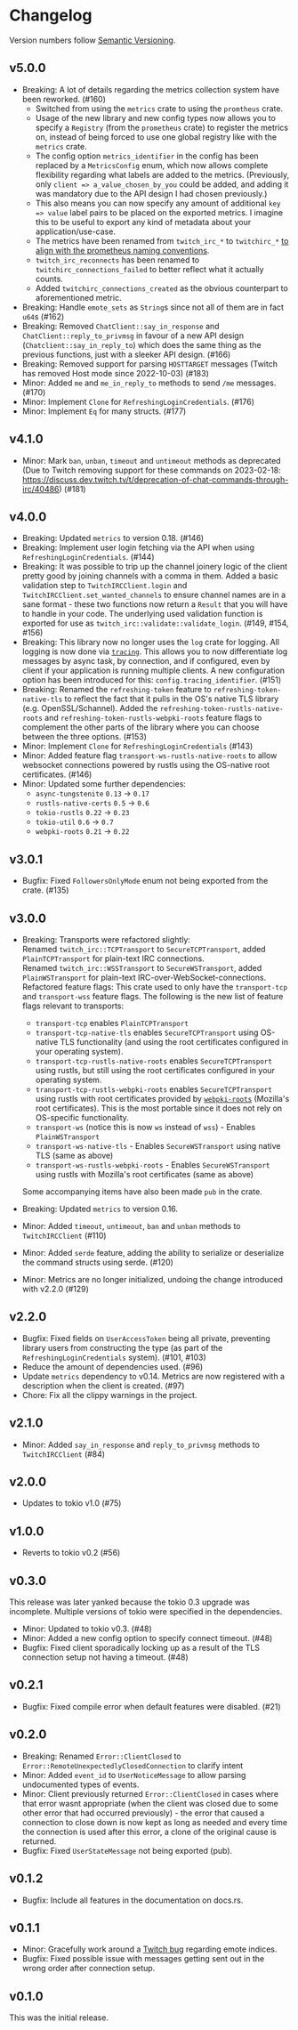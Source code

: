 # Changelog

Version numbers follow [Semantic Versioning](https://semver.org/).

## v5.0.0

- Breaking: A lot of details regarding the metrics collection system have been reworked. (#160)
  - Switched from using the `metrics` crate to using the `promtheus` crate.
  - Usage of the new library and new config types now allows you to specify a `Registry`
    (from the `prometheus` crate) to register the metrics on, instead of being forced
    to use one global registry like with the `metrics` crate.
  - The config option `metrics_identifier` in the config has been replaced by a
    `MetricsConfig` enum, which now allows complete flexibility regarding what labels
    are added to the metrics. (Previously, only `client => a_value_chosen_by_you` could be
    added, and adding it was mandatory due to the API design I had chosen previously.)
  - This also means you can now specify any amount of additional `key => value` label pairs
    to be placed on the exported metrics. I imagine this to be useful to export any kind of
    metadata about your application/use-case.
  - The metrics have been renamed from `twitch_irc_*` to `twitchirc_*` [to align with
    the prometheus naming conventions](https://prometheus.io/docs/practices/naming/).
  - `twitch_irc_reconnects` has been renamed to `twitchirc_connections_failed` to better
    reflect what it actually counts.
  - Added `twitchirc_connections_created` as the obvious counterpart to aforementioned metric.
- Breaking: Handle `emote_sets` as `String`s since not all of them are in fact `u64`s (#162)
- Breaking: Removed `ChatClient::say_in_response` and `ChatClient::reply_to_privmsg` in favour
  of a new API design (`Chatclient::say_in_reply_to`) which does the same thing as the previous
  functions, just with a sleeker API design. (#166)
- Breaking: Removed support for parsing `HOSTTARGET` messages (Twitch has removed Host mode since 2022-10-03) (#183)
- Minor: Added `me` and `me_in_reply_to` methods to send `/me` messages. (#170)
- Minor: Implement `Clone` for `RefreshingLoginCredentials`. (#176)
- Minor: Implement `Eq` for many structs. (#177)

## v4.1.0

- Minor: Mark `ban`, `unban`, `timeout` and `untimeout` methods as deprecated (Due to Twitch removing support for these commands on 2023-02-18: https://discuss.dev.twitch.tv/t/deprecation-of-chat-commands-through-irc/40486) (#181)

## v4.0.0

- Breaking: Updated `metrics` to version 0.18. (#146)
- Breaking: Implement user login fetching via the API when using `RefreshingLoginCredentials`. (#144)
- Breaking: It was possible to trip up the channel joinery logic of the client pretty good by joining channels with a comma in them. Added a basic validation step to `TwitchIRCClient.login` and `TwitchIRCClient.set_wanted_channels` to ensure channel names are in a sane format - these two functions now return a `Result` that you will have to handle in your code. The underlying used validation function is exported for use as `twitch_irc::validate::validate_login`. (#149, #154, #156)
- Breaking: This library now no longer uses the `log` crate for logging. All logging is now done via [`tracing`](https://docs.rs/tracing). This allows you to now differentiate log messages by async task, by connection, and if configured, even by client if your application is running multiple clients. A new configuration option has been introduced for this: `config.tracing_identifier`. (#151)
- Breaking: Renamed the `refreshing-token` feature to `refreshing-token-native-tls` to reflect the fact that it pulls in the OS's native TLS library (e.g. OpenSSL/Schannel). Added the `refreshing-token-rustls-native-roots` and `refreshing-token-rustls-webpki-roots` feature flags to complement the other parts of the library where you can choose between the three options. (#153)
- Minor: Implement `Clone` for `RefreshingLoginCredentials` (#143)
- Minor: Added feature flag `transport-ws-rustls-native-roots` to allow websocket connections powered by rustls using the OS-native root certificates. (#146)
- Minor: Updated some further dependencies:
  - `async-tungstenite` `0.13` -> `0.17`
  - `rustls-native-certs` `0.5` -> `0.6`
  - `tokio-rustls` `0.22` -> `0.23`
  - `tokio-util` `0.6` -> `0.7`
  - `webpki-roots` `0.21` -> `0.22`

## v3.0.1

- Bugfix: Fixed `FollowersOnlyMode` enum not being exported from the crate. (#135)

## v3.0.0

- Breaking: Transports were refactored slightly:  
  Renamed `twitch_irc::TCPTransport` to `SecureTCPTransport`, added `PlainTCPTransport` for plain-text IRC connections.  
  Renamed `twitch_irc::WSSTransport` to `SecureWSTransport`, added `PlainWSTransport` for plain-text IRC-over-WebSocket-connections.  
  Refactored feature flags: This crate used to only have the `transport-tcp` and `transport-wss` feature flags. The following is the new list of feature flags relevant to transports:
  - `transport-tcp` enables `PlainTCPTransport`
  - `transport-tcp-native-tls` enables `SecureTCPTransport` using OS-native TLS functionality (and using the root certificates configured in your operating system).
  - `transport-tcp-rustls-native-roots` enables `SecureTCPTransport` using rustls, but still using the root certificates configured in your operating system.
  - `transport-tcp-rustls-webpki-roots` enables `SecureTCPTransport` using rustls with root certificates provided by [`webpki-roots`](https://github.com/ctz/webpki-roots) (Mozilla's root certificates). This is the most portable since it does not rely on OS-specific functionality.
  - `transport-ws` (notice this is now `ws` instead of `wss`) - Enables `PlainWSTransport`
  - `transport-ws-native-tls` - Enables `SecureWSTransport` using native TLS (same as above)
  - `transport-ws-rustls-webpki-roots` - Enables `SecureWSTransport` using rustls with Mozilla's root certificates (same as above)
  
  Some accompanying items have also been made `pub` in the crate.
- Breaking: Updated `metrics` to version 0.16.
- Minor: Added `timeout`, `untimeout`, `ban` and `unban` methods to `TwitchIRCClient` (#110)
- Minor: Added `serde` feature, adding the ability to serialize or deserialize the command structs using serde. (#120)
- Minor: Metrics are no longer initialized, undoing the change introduced with v2.2.0 (#129)

## v2.2.0

- Bugfix: Fixed fields on `UserAccessToken` being all private, preventing library users from constructing the type (as part of the `RefreshingLoginCredentials` system). (#101, #103)
- Reduce the amount of dependencies used. (#96)
- Update `metrics` dependency to v0.14. Metrics are now registered with a description when the
  client is created. (#97)
- Chore: Fix all the clippy warnings in the project.

## v2.1.0

- Minor: Added `say_in_response` and `reply_to_privmsg` methods to `TwitchIRCClient` (#84)

## v2.0.0

- Updates to tokio v1.0 (#75)

## v1.0.0

- Reverts to tokio v0.2 (#56)

## v0.3.0

This release was later yanked because the tokio 0.3 upgrade was incomplete. Multiple versions of tokio
were specified in the dependencies.

- Minor: Updated to tokio v0.3. (#48)
- Minor: Added a new config option to specify connect timeout. (#48)
- Bugfix: Fixed client sporadically locking up as a result of the TLS connection setup not having a timeout. (#48)

## v0.2.1

- Bugfix: Fixed compile error when default features were disabled. (#21)

## v0.2.0

- Breaking: Renamed `Error::ClientClosed` to `Error::RemoteUnexpectedlyClosedConnection` to clarify intent
- Minor: Added `event_id` to `UserNoticeMessage` to allow parsing undocumented types of events.
- Minor: Client previously returned `Error::ClientClosed` in cases where that error wasnt appropriate (when the client was closed due to some other error that had occurred previously) - the error that caused a connection to close down is now kept as long as needed and every time the connection is used after this error, a clone of the original cause is returned.
- Bugfix: Fixed `UserStateMessage` not being exported (pub).

## v0.1.2

- Bugfix: Include all features in the documentation on docs.rs.

## v0.1.1

- Minor: Gracefully work around a [Twitch bug](https://github.com/twitchdev/issues/issues/104) regarding emote indices.
- Bugfix: Fixed possible issue with messages getting sent out in the wrong order after connection setup.

## v0.1.0

This was the initial release.
